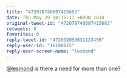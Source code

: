 ```yaml
---
title: "472078740697415682"
date: Thu May 29 18:15:17 +0000 2014
original-tweet-id: "472078740697415682"
retweets: 0
favorites: 0
reply-tweet-id: "472032053631123456"
reply-user-id: "16198615"
reply-user-screen-name: "lesmond"
---
```

<a href="https://twitter.com/lesmond">@lesmond</a> is there a need for more than one?

